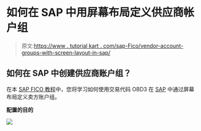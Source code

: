 # 如何在 SAP 中用屏幕布局定义供应商帐户组

> 原文:[https://www . tutorial kart . com/sap-Fico/vendor-account-groups-with-screen-layout-in-sap/](https://www.tutorialkart.com/sap-fico/vendor-account-groups-with-screen-layout-in-sap/)

## 如何在 SAP 中创建供应商账户组？

在本 [SAP FICO 教程](https://www.tutorialkart.com/sap-fico/sap-fico-tutorial/)中，您将学习如何使用交易代码 OBD3 在 [SAP](https://www.tutorialkart.com/sap/what-is-sap-definition-of-erp-sap-systems/) 中通过屏幕布局定义卖方账户组。

**配置的目的**

[![](../Images/925da31b32d6bc3827932f6c8afb11bb.png)](https://www.tutorialkart.com/)